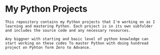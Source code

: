 # My Python Projects

    This repository contains my Python projects that I'm working on as I learning and mastering Python. Each project is in its own subfolder and includes the source code and any necessary resources.

    Any biggner with starting and basic level of python knowledge can start working on these codes To master Python with doing hundread project on Pyhton form Zero to Advance.